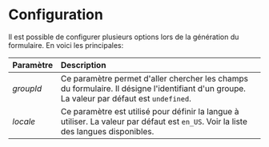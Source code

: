 # Configuration

Il est possible de configurer plusieurs options lors de la génération du formulaire. En voici les principales:

| Paramètre | Description |
| :--- | :--- |
| _groupId_ | Ce paramètre permet d'aller chercher les champs du formulaire. Il désigne l'identifiant d'un groupe. La valeur par défaut est `undefined`. |
| _locale_ | Ce paramètre est utilisé pour définir la langue à utiliser. La valeur par défaut est `en_US`.  Voir la liste des langues disponibles. |
